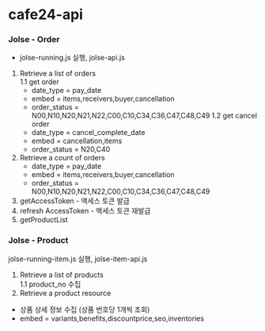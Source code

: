 # cafe24-api

### Jolse - Order
- jolse-running.js 실행, jolse-api.js
1. Retrieve a list of orders   
    1.1 get order
    - date_type = pay_date
    - embed = items,receivers,buyer,cancellation
    - order_status = N00,N10,N20,N21,N22,C00,C10,C34,C36,C47,C48,C49
    1.2 get cancel order
    - date_type = cancel_complete_date
    - embed = cancellation,items
    - order_status = N20,C40
2. Retrieve a count of orders
    - date_type = pay_date
    - embed = items,receivers,buyer,cancellation
    - order_status = N00,N10,N20,N21,N22,C00,C10,C34,C36,C47,C48,C49
3. getAccessToken - 액세스 토큰 발급
4. refresh AccessToken - 액세스 토큰 재발급
5. getProductList

### Jolse - Product
jolse-running-item.js 실행, jolse-item-api.js
1. Retrieve a list of products   
  1.1 product_no 수집
2. Retrieve a product resource 
  - 상품 상세 정보 수집 (상품 번호당 1개씩 조회)
  - embed = variants,benefits,discountprice,seo,inventories